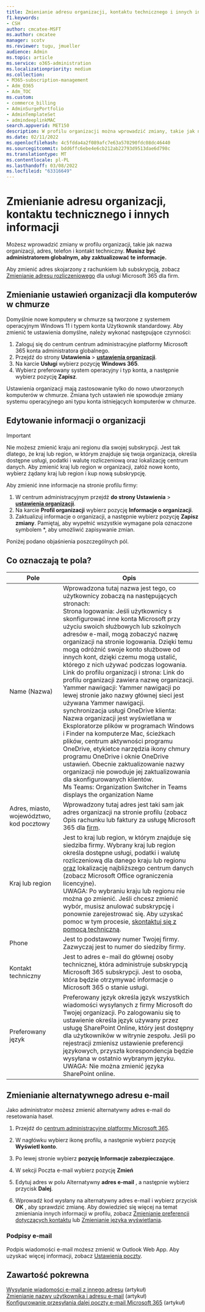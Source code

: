 ```yaml
---
title: Zmienianie adresu organizacji, kontaktu technicznego i innych informacji
f1.keywords:
- CSH
author: cmcatee-MSFT
ms.author: cmcatee
manager: scotv
ms.reviewer: tugu, jmueller
audience: Admin
ms.topic: article
ms.service: o365-administration
ms.localizationpriority: medium
ms.collection:
- M365-subscription-management
- Adm_O365
- Adm_TOC
ms.custom:
- commerce_billing
- AdminSurgePortfolio
- AdminTemplateSet
- admindeeplinkMAC
search.appverid: MET150
description: W profilu organizacji można wprowadzić zmiany, takie jak nazwa organizacji, adres, telefon, kontakt techniczny i adres e-mail.
ms.date: 02/11/2022
ms.openlocfilehash: 4c5fdda4a2f089afc7e63a570290fdc08dc46440
ms.sourcegitcommit: bdd6ffc6ebe4e6cb212ab22793d9513dae6d798c
ms.translationtype: MT
ms.contentlocale: pl-PL
ms.lasthandoff: 03/08/2022
ms.locfileid: "63316649"
---
```

# <a name="change-your-organizations-address-technical-contact-and-more"></a>Zmienianie adresu organizacji, kontaktu technicznego i innych informacji
  
Możesz wprowadzić zmiany w profilu organizacji, takie jak nazwa organizacji, adres, telefon i kontakt techniczny. **Musisz być administratorem globalnym, aby zaktualizować te informacje.**
  
Aby zmienić adres skojarzony z rachunkiem lub subskrypcją, zobacz [Zmienianie adresu rozliczeniowego](../../commerce/billing-and-payments/change-your-billing-addresses.md) dla usługi Microsoft 365 dla firm.

## <a name="change-organization-settings-for-cloud-pcs"></a>Zmienianie ustawień organizacji dla komputerów w chmurze

Domyślnie nowe komputery w chmurze są tworzone z systemem operacyjnym Windows 11 i typem konta Użytkownik standardowy. Aby zmienić te ustawienia domyślne, należy wykonać następujące czynności:

1. Zaloguj się do centrum centrum administracyjne platformy Microsoft 365 konta administratora globalnego.
2. Przejdź do strony **Ustawienia** \> <a href="https://go.microsoft.com/fwlink/p/?linkid=2053743" target="_blank">**ustawienia organizacji**</a>.
3. Na karcie **Usługi** wybierz pozycję **Windows 365**.
4. Wybierz preferowany system operacyjny i typ konta, a następnie wybierz pozycję **Zapisz**.

Ustawienia organizacji mają zastosowanie tylko do nowo utworzonych komputerów w chmurze. Zmiana tych ustawień nie spowoduje zmiany systemu operacyjnego ani typu konta istniejących komputerów w chmurze.

## <a name="edit-organization-information"></a>Edytowanie informacji o organizacji

> [!IMPORTANT]
> Nie możesz zmienić kraju ani regionu dla swojej subskrypcji. Jest tak dlatego, że kraj lub region, w którym znajduje się twoja organizacja, określa dostępne usługi, podatki i walutę rozliczeniową oraz lokalizację centrum danych. Aby zmienić kraj lub region w organizacji, załóż nowe konto, wybierz żądany kraj lub region i kup nową subskrypcję.

Aby zmienić inne informacje na stronie profilu firmy:
  
1. W centrum administracyjnym przejdź **do strony Ustawienia** \> <a href="https://go.microsoft.com/fwlink/p/?linkid=2053743" target="_blank">**ustawienia organizacji**</a>.
2. Na karcie **Profil organizacji** wybierz pozycję **Informacje o organizacji**.
3. Zaktualizuj informacje o organizacji, a następnie wybierz pozycję **Zapisz zmiany**. Pamiętaj, aby wypełnić wszystkie wymagane pola oznaczone symbolem *, aby umożliwić zapisywanie zmian.

Poniżej podano objaśnienia poszczególnych pól.

## <a name="what-do-these-fields-mean"></a>Co oznaczają te pola?

|**Pole**  |**Opis**  |
|---------|---------|
|Name (Nazwa)  <br/>   | Wprowadzona tutaj nazwa jest tego, co użytkownicy zobaczą na następujących stronach:  <br/>  Strona logowania: Jeśli użytkownicy s skonfigurować inne konta Microsoft przy użyciu swoich służbowych lub szkolnych adresów e-mail, mogą zobaczyć nazwę organizacji na stronie logowania. Dzięki temu mogą odróżnić swoje konto służbowe od innych kont, dzięki czemu mogą ustalić, którego z nich używać podczas logowania.  <br/>  Link do profilu organizacji i strona: Link do profilu organizacji zawiera nazwę organizacji.  <br/>  Yammer nawigacji: Yammer nawigacji po lewej stronie jako nazwy głównej sieci jest używana Yammer nawigacji.  <br/> synchronizacja usługi OneDrive klienta: Nazwa organizacji jest wyświetlana w Eksploratorze plików w programach Windows i Finder na komputerze Mac, ścieżkach plików, centrum aktywności programu OneDrive, etykietce narzędzia ikony chmury programu OneDrive i oknie OneDrive ustawień. Obecnie zaktualizowanie nazwy organizacji nie powoduje jej zaktualizowania dla skonfigurowanych klientów. <br/> Ms Teams: Organization Switcher in Teams displays the organization Name <br/>  |
|Adres, miasto, województwo, kod pocztowy  <br/>     | Wprowadzony tutaj adres jest taki sam jak adres organizacji na stronie profilu (zobacz Opis rachunku lub faktury za usługę Microsoft 365 dla [firm](../../commerce/billing-and-payments/understand-your-invoice2.md).  <br/>        |
|Kraj lub region  <br/>    | Jest to kraj lub region, w którym znajduje się siedziba firmy. Wybrany kraj lub region określa dostępne usługi, podatki i walutę rozliczeniową dla danego kraju lub regionu [oraz](https://office.microsoft.com/redir/FX103037529) lokalizację najbliższego centrum danych (zobacz Microsoft Office ograniczenia licencyjne).<br/>UWAGA: Po wybraniu kraju lub regionu nie można go zmienić. Jeśli chcesz zmienić wybór, musisz anulować subskrypcję i ponownie zarejestrować się. Aby uzyskać pomoc w tym procesie, [skontaktuj się z pomocą techniczną](../../business-video/get-help-support.md).        |
|Phone  <br/>     | Jest to podstawowy numer Twojej firmy. Zazwyczaj jest to numer do siedziby firmy.  <br/>        |
|Kontakt techniczny  <br/> |Jest to adres e-mail do głównej osoby technicznej, która administruje subskrypcją Microsoft 365 subskrypcji. Jest to osoba, która będzie otrzymywać informacje o Microsoft 365 o stanie usługi.  <br/> |
|Preferowany język  <br/> |Preferowany język określa język wszystkich wiadomości wysyłanych z firmy Microsoft do Twojej organizacji. Po zalogowaniu się to ustawienie określa język używany przez usługę SharePoint Online, który jest dostępny dla użytkowników w witrynie zespołu. Jeśli po rejestracji zmienisz ustawienie preferencji językowych, przyszła korespondencja będzie wysyłana w ostatnio wybranym języku.  <br/> UWAGA: Nie można zmienić języka SharePoint online.           |

## <a name="change-your-alternate-email-address"></a>Zmienianie alternatywnego adresu e-mail

Jako administrator możesz zmienić alternatywny adres e-mail do resetowania haseł.

1. Przejdź do <a href="https://go.microsoft.com/fwlink/p/?linkid=2024339" target="_blank">centrum administracyjne platformy Microsoft 365</a>.

2. W nagłówku wybierz ikonę profilu, a następnie wybierz pozycję **Wyświetl konto**.

3. Po lewej stronie wybierz **pozycję Informacje zabezpieczające**.

4. W sekcji Poczta e-mail wybierz pozycję **Zmień**

5. Edytuj adres w polu Alternatywny **adres e-mail** , a następnie wybierz przycisk **Dalej**.

6. Wprowadź kod wysłany na alternatywny adres e-mail i wybierz przycisk **OK** , aby sprawdzić zmianę.
Aby dowiedzieć się więcej na temat zmieniania innych informacji w profilu, zobacz [Zmienianie preferencji dotyczących kontaktu](change-contact-preferences.md) lub [Zmienianie języka wyświetlania](https://support.microsoft.com/office/6f238bff-5252-441e-b32b-655d5d85d15b).
  
### <a name="email-signatures"></a>Podpisy e-mail
  
Podpis wiadomości e-mail możesz zmienić w Outlook Web App. Aby uzyskać więcej informacji, zobacz [Ustawienia poczty](https://support.microsoft.com/office/30c69a79-efc6-42d2-b740-4bf1c1f8a01c).

## <a name="related-content"></a>Zawartość pokrewna

[Wysyłanie wiadomości e-mail z innego adresu](https://support.microsoft.com/office/ccba89cb-141c-4a36-8c56-6d16a8556d2e) (artykuł)\
[Zmienianie nazwy użytkownika i adresu e-mail](../add-users/change-a-user-name-and-email-address.md) (artykuł)\
[Konfigurowanie przesyłania dalej poczty e-mail Microsoft 365](../email/configure-email-forwarding.md) (artykuł)
